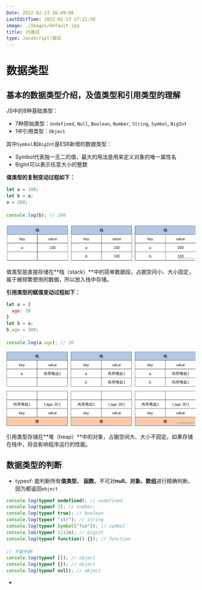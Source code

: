 ```yaml
---
Date: 2022-02-23 16:49:08
LastEditTime: 2022-02-23 17:22:50
image: ./Images/default.jpg
title: JS面试  
type: JavaScript|面试
---
```


# 数据类型

## 基本的数据类型介绍，及值类型和引用类型的理解

JS中的8种基础类型：
- 7种原始类型：`Undefined`, `Null`, `Boolean`, `Number`, `String`, `Symbol`, `BigInt`
- 1中引用类型：`Object`

其中`Symbol`和`BigInt`是ES6新增的数据类型：
- Symbol代表独一无二的值，最大的用法是用来定义对象的唯一属性名
- BigInt可以表示任意大小的整数

**值类型的复制变动过程如下：**

```js
let a = 100;
let b = a;
a = 200;

console.log(b); // 200
```

![](Images/2022-02-23-17-07-39.png)

值类型是直接存储在**栈（stack）**中的简单数据段，占据空间小、大小固定，属于被频繁使用的数据，所以放入栈中存储。

**引用类型的赋值变动过程如下：**

```js
let a = {
  age: 20
}
let b = a;
b.age = 300;

console.log(a.age); // 30
```

![](Images/2022-02-23-17-10-38.png)

引用类型存储在**堆（heap）**中的对象，占据空间大、大小不固定。如果存储在栈中，将会影响程序运行的性能。

## 数据类型的判断

- typeof: 能判断所有**值类型**， **函数**。不可对**null、对象、数组**进行精确判断，因为都返回`object`

```js
console.log(typeof undefined); // undefined
console.log(typeof 2); // number;
console.log(typeof true); // boolean
console.log(typeof "str"); // string
console.log(typeof Symbol("foo")); // symbol
console.loG(typeof 1111n); // bigint
console.log(typeof function() {}); // function

// 不能判断
console.log(typeof []); // object
console.log(typeof {}); // object
console.log(typeof null); // object
```

- 